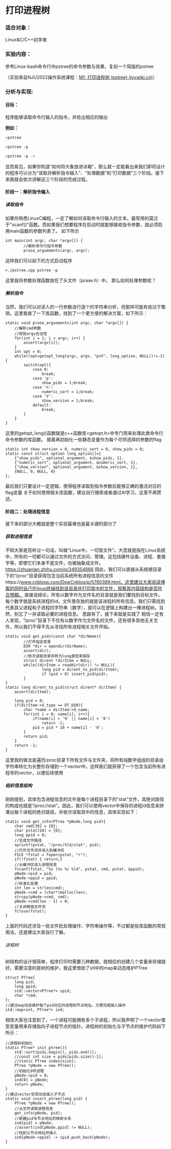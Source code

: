 # 打印进程树

### 适合对象：

Linux&C/C++初学者

### 实验内容：

参考Linux-bash命令行中pstree的命令参数与效果，复刻一个简版的pstree

（实验来自NJU2022操作系统课程：[M1: 打印进程树 (pstree) (jyywiki.cn)](https://jyywiki.cn/OS/2022/labs/M1.html)）

### 分析与实现:

#### 目标：

程序能够读取命令行输入的指令，并给出相应的输出

**例如：** 

```bash
>pstree 

>pstree -p

>pstree -p -n

```

显而易见，如果你知道“如何将大象放进冰箱”，那么就一定能看出来我们即将设计的程序可以分为“读取并解析指令输入”、“处理数据”和“打印数据”三个阶段。接下来我就会依次讲解这三个阶段的完成过程。

#### 阶段一：解析指令输入

##### 读取指令

如果你熟悉LinuxC编程，一定了解如何读取命令行输入的文本。最常用的莫过于"scanf()"函数。而如果我们想要程序在启动时就能够接收指令参数，就必须启用main函数的参数列表了。
如下所示
```
int main(int argc, char *argv[]) {
        //解析命令行指令参数
        prase_arguements(argc, argv);
```
这样我们可以如下的方式启动程序
```
>./pstree.cpp pstree -p
```

这里我将参数处理函数放在了头文件（prase.h）中。
那么如何处理参数呢？
##### 解析指令
当然，我们可以对读入的一行参数进行逐个的字符串分析，但那样可能有些过于繁琐。这里我查了一下库函数，找到了一个更方便的解决方案，如下所示：

```
static void prase_arguements(int argc, char *argv[]) {
	//解析cmd参数
	//校验argv合法性
	for(int i = 1; i < argc; i++) {
		assert(argv[i]);
	}	
	int opt = 0;
	while((opt=getopt_long(argc, argv, "pnV", long_option, NULL))!=-1){
		switch(opt){
			case 0: 
				break;
			case 'p': 
				show_pids = 1;break;
			case 'n': 
				numeric_sort = 1;break;
			case 'V': 
				show_version = 1;break;
			default:
				break;
		}
	}
}
```
这里的getopt_long()函数就是c++函数库<getopt.h>中专门用来处理此类命令行命令参数的库函数。
接着再初始化一些静态变量作为每个可供选择的参数的flag
```
static int show_version = 0, numeric_sort = 0, show_pids = 0;
static const struct option long_option[]={
	{"show_pids", optional_argument, &show_pids, 1},
	{"numeric_sort", optional_argument, &numeric_sort, 1},
	{"show_version", optional_argument, &show_version, 1},
	{NULL, 0, NULL, 0}
};
```
最后我们只要设计一定逻辑，使得程序读取到指令参数后能够正确的激活对应的flag变量
关于如何使用相关库函数，建议自行搜索或者通过AI学习，这里不再赘述。

#### 阶段二：处理进程信息
接下来的部分大概就是整个实验最难也是最关键的部分了
##### 获取进程信息
不知大家是否听过一句话，叫做“Linux中，一切皆文件”。大意就是指在Linux系统中，所有的一切都可以通过文件的方式访问、管理。这包括硬件设备、进程、套接字等，即使它们本身不是文件，也被抽象成文件。https://zhuanlan.zhihu.com/p/349354666
因此，我们可以直接从系统根目录下的“/proc”目录获得包含当前系统所有进程信息的文件https://www.cnblogs.com/DswCnblog/p/5780389.html。这里建议大家阅读博客的同时自己在linux终端找到该目录并打印其中的文件，观察其内容结构是否符合预期。
直接说结论，所有以数字作为文件名的目录就是我们要找到目标文件。每个数字就是系统进程的id，文件里存放的就是该进程的所有信息。我们只需找到代表其父进程和子进程的字符串（数字），就可以在逻辑上构建出一棵进程树。当然，别忘了一并读取必要的进程信息。
思路有了，接下来就是实践了
相信一定有人发现，“/proc”目录下不仅有以数字作为文件名的文件，还有很多其他无关文件。所以我们不得不先从寻找所有进程相关文件开始。
```
static void get_pids(const char *dirName){
        //打开指定目录
        DIR *dir = opendir(dirName);
        assert(dir);
        //依次读取目录并转为long类型来保存
        struct dirent *dirItem = NULL;
        while((dirItem = readdir(dir)) != NULL){
                long pid = dirent_to_pid(dirItem);
                if (pid > 0) insert_pid(pid);
        }
}
static long dirent_to_pid(struct dirent* dirItem) {
	assert(dirItem);

	long pid = 0;
	if(dirItem->d_type == DT_DIR){
		char *name = dirItem->d_name;
		for(int i = 0; name[i]; i++){
			if(name[i] > '9' || name[i] < '0')
				return -1;
			pid = pid * 10 + name[i] - '0';
		}
		return pid;
	}
	return -1;
}
```
这里我的做法是遍历/proc目录下所有文件与文件夹，将所有纯数字组成的目录由字符串转化为长整形存储到一个vector中。这样我们就获得了一个包含当前所有进程号的vector，以便后续使用
##### 组织信息结构
刚刚提到，具体包含进程信息的文件是每个进程目录下的“stat”文件，其绝对路径的构成也就是“/proc/<ID>/stat”。因此，我们可以使用vector中保存的进程id信息来拼凑出每个进程的绝对路径，并依次读取其中的信息，具体实现如下：
```
static void get_info(PTree *pNode,long pid){
	char cmd[30] = {0};
	char pstat[24] = {0};
	long ppid = 0;
	//生成文件路径
	sprintf(pstat, "/proc/%ld/stat", pid);
	//打开文件流并读入到缓冲区
	FILE *fstat = fopen(pstat, "r");
	if(!fstat) { return;}
	//从缓冲区读入进程信息
	fscanf(fstat, "%s (%s %c %ld", pstat, cmd, pstat, &ppid);
	pNode->pid = pid;
	pNode->ppid = ppid;
	//标准化处理
	int len = strlen(cmd);
	pNode->cmd = (char*)malloc(len);
	strcpy(pNode->cmd, cmd);
	pNode->cmd[len - 1] = 0;
	//关闭释放文件流
	fclose(fstat);
}
```
上面的代码还涉及一些文件批处理操作、字符串操作等，不过都是些库函数的常规用法，还是建议大家自行了解。
###### 进程树
树结构的设计很简单，程序打印时需要几种数据，就相应的创建几个变量来存储就好。需要注意的是树的维护，我这里借助了stl中的map来动态维护PTree
```
struct PTree{
	long pid;
	long ppid;
	std::vector<PTree*> spid;
	char *cmd;
};
//通过map动态维护每个pid对应的进程树节点地址，方便完成插入操作
std::map<int, PTree*> ind;
```
相信大家也注意到了，一个进程可能拥有多个子进程，所以我声明了一个vector类型变量用来存储指向子进程节点的指针。进程树的初始化与子节点的维护代码如下所示：
```
//进程树初始化
static PTree* init_ptree(){
	std::sort(pids.begin(), pids.end());
	//const int size = pids[pids.size()-1];
	//static PTree index[size];
	PTree *pNode = new PTree();
	//初始化0号进程
	pNode->pid = 0;
	ind[0] = pNode;
	return pNode;
}
//通过vector实现动态插入子节点
static void insert_ptree(long pid) {
	PTree *pNode = new PTree();
	//从文件读取进程信息
	get_info(pNode, pid);
	//新建pid与节点地址的映射关系
	ind[pid] = pNode;
	//assert(ind[pNode.ppid] != NULL);
	//找到父节点地址并插入
	ind[pNode->ppid] -> spid.push_back(pNode);
}
```